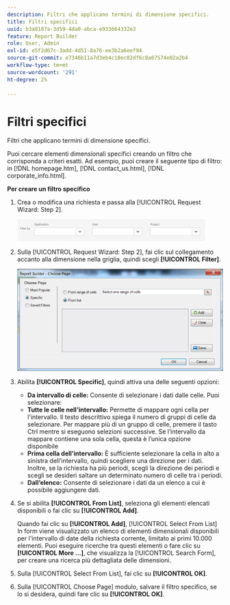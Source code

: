 ```yaml
---
description: Filtri che applicano termini di dimensione specifici.
title: Filtri specifici
uuid: b3a8187a-3d59-4da0-abca-e933664332e3
feature: Report Builder
role: User, Admin
exl-id: e5f2d67c-3add-4d51-8a76-ee3b2a6eef94
source-git-commit: e7346b11a7d3eb4c18ec02df6c8a07574e02a2b4
workflow-type: tm+mt
source-wordcount: '291'
ht-degree: 2%

---
```


# Filtri specifici

Filtri che applicano termini di dimensione specifici.

Puoi cercare elementi dimensionali specifici creando un filtro che corrisponda a criteri esatti. Ad esempio, puoi creare il seguente tipo di filtro: in [!DNL homepage.htm], [!DNL contact_us.html], [!DNL corporate_info.html].

**Per creare un filtro specifico**

1. Crea o modifica una richiesta e passa alla [!UICONTROL Request Wizard: Step 2].

   ![Risultato del passaggio](/help/admin/admin/assets/filter.png)

1. Sulla [!UICONTROL Request Wizard: Step 2], fai clic sul collegamento accanto alla dimensione nella griglia, quindi scegli **[!UICONTROL Filter]**.

   ![Risultato del passaggio](assets/choose_page_specific01.png)

1. Abilita **[!UICONTROL Specific]**, quindi attiva una delle seguenti opzioni:

   * **Da intervallo di celle:** Consente di selezionare i dati dalle celle. Puoi selezionare:
   * **Tutte le celle nell&#39;intervallo:** Permette di mappare ogni cella per l&#39;intervallo. Il testo descrittivo spiega il numero di gruppi di celle da selezionare. Per mappare più di un gruppo di celle, premere il tasto Ctrl mentre si eseguono selezioni successive. Se l’intervallo da mappare contiene una sola cella, questa è l’unica opzione disponibile
   * **Prima cella dell&#39;intervallo:** È sufficiente selezionare la cella in alto a sinistra dell’intervallo, quindi scegliere una direzione per i dati. Inoltre, se la richiesta ha più periodi, scegli la direzione dei periodi e scegli se desideri saltare un determinato numero di celle tra i periodi.
   * **Dall’elenco:** Consente di selezionare i dati da un elenco a cui è possibile aggiungere dati.
1. Se si abilita **[!UICONTROL From List]**, seleziona gli elementi elencati disponibili o fai clic su **[!UICONTROL Add]**.

   Quando fai clic su **[!UICONTROL Add]**, [!UICONTROL Select From List] In form viene visualizzato un elenco di elementi dimensionali disponibili per l&#39;intervallo di date della richiesta corrente, limitato ai primi 10.000 elementi. Puoi eseguire ricerche tra questi elementi o fare clic su **[!UICONTROL More ...]**, che visualizza la [!UICONTROL Search Form], per creare una ricerca più dettagliata delle dimensioni.
1. Sulla [!UICONTROL Select From List], fai clic su **[!UICONTROL OK]**.
1. Sulla [!UICONTROL Choose Page] modulo, salvare il filtro specifico, se lo si desidera, quindi fare clic su **[!UICONTROL OK]**.
